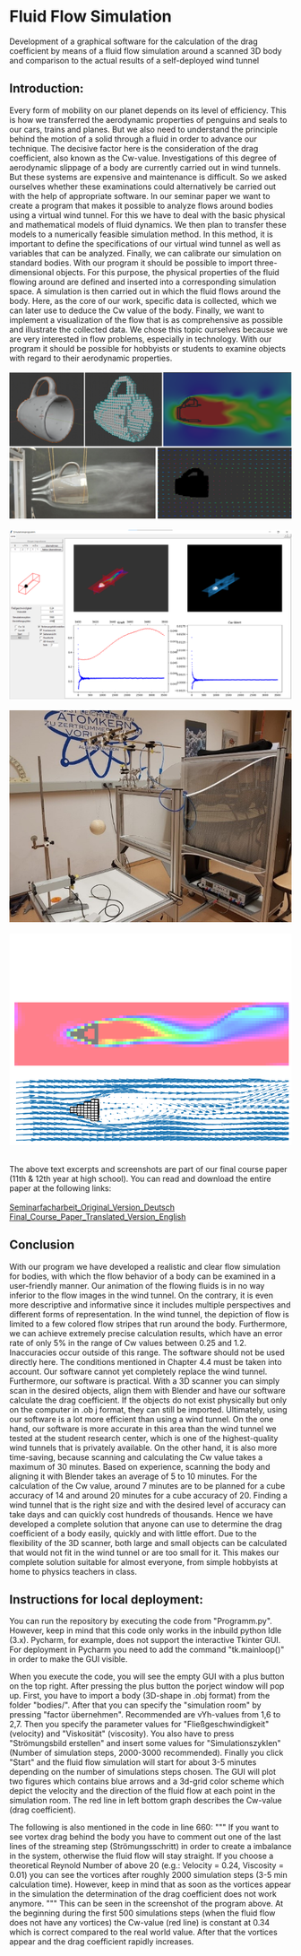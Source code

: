 # Fluid Flow Simulation
Development of a graphical software for the calculation of the drag coefficient by  means of a fluid flow simulation around a scanned 3D body and comparison to the actual results of a  self-deployed wind tunnel

## Introduction:
Every form of mobility on our planet depends on its level of efficiency. This is how we transferred the aerodynamic properties of penguins and seals to our cars, trains and planes. But we also need to understand the principle behind the motion of a solid through a fluid in order to advance our technique. The decisive factor here is the consideration of the drag coefficient, also known as the Cw-value. Investigations of this degree of aerodynamic slippage of a body are currently carried out in wind tunnels. But these systems are expensive and maintenance is difficult. So we asked ourselves whether these examinations could alternatively be carried out with the help of appropriate software. In our seminar paper we want to create a program that makes it possible to analyze flows around bodies using a virtual wind tunnel. For this we have to deal with the basic physical and mathematical models of fluid dynamics. We then plan to transfer these models to a numerically feasible simulation method. In this method, it is important to define the specifications of our virtual wind tunnel as well as variables that can be analyzed. Finally, we can calibrate our simulation on standard bodies. With our program it should be possible to import three-dimensional objects. For this purpose, the physical properties of the fluid flowing around are defined and inserted into a corresponding simulation space. A simulation is then carried out in which the fluid flows around the body. Here, as the core of our work, specific data is collected, which we can later use to deduce the Cw value of the body. Finally, we want to implement a visualization of the flow that is as comprehensive as possible and illustrate the collected data. We chose this topic ourselves because we are very interested in flow problems, especially in technology. With our program it should be possible for hobbyists or students to examine objects with regard to their aerodynamic properties.
<br /><br />
![Screenshot_1](https://github.com/adriankuehn/fluid-flow-simulation/blob/main/Screenshots/Cup.png)
<br /><br />
![Screenshot_3](https://github.com/adriankuehn/fluid-flow-simulation/blob/main/Screenshots/Screenshot_Programm.png)
<br /><br />
![Screenshot_2](https://github.com/adriankuehn/fluid-flow-simulation/blob/main/Screenshots/windtunnel.jpg)
<br /><br />
![Screenshot_4](https://github.com/adriankuehn/fluid-flow-simulation/blob/main/Screenshots/Step_3100.png)
<br /><br />

The above text excerpts and screenshots are part of our final course paper (11th & 12th year at high school). You can read and download the entire paper at the following links:
<br /><br />
<a href="https://comet-messenger.com">Seminarfacharbeit_Original_Version_Deutsch</a> <br />
<a href="https://comet-messenger.com">Final_Course_Paper_Translated_Version_English</a>

## Conclusion
With our program we have developed a realistic and clear flow simulation for bodies, with which the flow behavior of a body can be examined in a user-friendly manner.
Our animation of the flowing fluids is in no way inferior to the flow images in the wind tunnel. On the contrary, it is even more descriptive and informative since it includes multiple perspectives and different forms of representation. In the wind tunnel, the depiction of flow is limited to a few colored flow stripes that run around the body. Furthermore, we can achieve extremely precise calculation results, which have an error rate of only 5% in the range of Cw values between 0.25 and 1.2. Inaccuracies occur outside of this range. The software should not be used directly here. The conditions mentioned in Chapter 4.4 must be taken into account. Our software cannot yet completely replace the wind tunnel. Furthermore, our software is practical. With a 3D scanner you can simply scan in the desired objects, align them with Blender and have our software calculate the drag coefficient. If the objects do not exist physically but only on the computer in .ob j format, they can still be imported. Ultimately, using our software is a lot more efficient than using a wind tunnel. On the one hand, our software is more accurate in this area than the wind tunnel we tested at the student research center, which is one of the highest-quality wind tunnels that is privately available. On the other hand, it is
also more time-saving, because scanning and calculating the Cw value takes a maximum of 30 minutes. Based on experience, scanning the body and aligning it with Blender takes an average of 5 to 10 minutes. For the calculation of the Cw value, around 7 minutes are to be planned for a cube accuracy of 14 and around 20 minutes for a cube
accuracy of 20. Finding a wind tunnel that is the right size and with the desired level of accuracy can take days and can quickly cost hundreds of thousands. Hence we have developed a complete solution that anyone can use to determine the drag coefficient of a body easily, quickly and with little effort. Due to the flexibility of the 3D scanner, both large and small objects can be calculated that would not fit in the wind tunnel or are too small for it. This makes our complete solution suitable for almost everyone, from simple hobbyists at home to physics teachers in class.




## Instructions for local deployment:
You can run the repository by executing the code from "Programm.py". However, keep in mind that this code only works in the inbuild python Idle (3.x). Pycharm, for example, does not support the interactive Tkinter GUI. For deployment in Pycharm you need to add the command "tk.mainloop()" in order to make the GUI visible.

When you execute the code, you will see the empty GUI with a plus button on the top right. After pressing the plus button the porject window will pop up. First, you have to import a body (3D-shape in .obj format) from the folder "bodies/". After that you can specify the "simulation room" by pressing "factor übernehmen". Recommended are vYh-values from 1,6 to 2,7. Then you specify the parameter values for "Fließgeschwindigkeit" (velocity) and "Viskosität" (viscosity). You also have to press "Strömungsbild erstellen" and insert some values for "Simulationszyklen" (Number of simulation steps, 2000-3000 recommended). Finally you click "Start" and the fluid flow simulation will start for about 3-5 minutes depending on the number of simulations steps chosen. The GUI will plot two figures which contains blue arrows and a 3d-grid color scheme which depict the velocity and the direction of the fluid flow at each point in the simulation room. The red line in left bottom graph describes the Cw-value (drag coefficient). 

The following is also mentioned in the code in line 660: """ If you want to see vortex drag behind the body you have to comment out one of the last lines of the streaming step (Strömungsschritt) in order to create a imbalance in the system, otherwise the fluid flow will stay straight. If you choose a theoretical Reynold Number of above 20 (e.g.: Velocity = 0.24, Viscosity = 0.01) you can see the vortices after roughly 2000 simulation steps (3-5 min calculation time). However, keep in mind that as soon as the vortices appear in the simulation the determination of the drag coefficient does not work anymore. """ This can be seen in the screenshot of the program above. At the beginning during the first 500 simulations steps (when the fluid flow does not have any vortices) the Cw-value (red line) is constant at 0.34 which is correct compared to the real world value. After that the vortices appear and the drag coefficient rapidly increases. 
